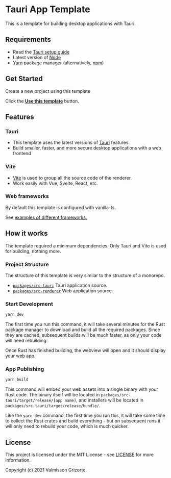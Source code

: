 # Tauri App Template

This is a template for building desktop applications with Tauri.

## Requirements

* Read the [Tauri setup guide][tauri-docs]
* Latest version of [Node][nodejs]
* [Yarn][yarn] package manager (alternatively, [npm][npm])

## Get Started

Create a new project using this template

Click the **[Use this template][generate]** button.

## Features

### Tauri
- This template uses the latest versions of [Tauri][tauri] features.
- Build smaller, faster, and more secure desktop applications with a web frontend

### Vite
- [Vite][vite] is used to group all the source code of the renderer.
- Work easily with Vue, Svelte, React, etc.

### Web frameworks

By default this template is configured with vanilla-ts.

See [examples of different frameworks.][vite-templates]

## How it works

The template required a minimum dependencies. Only Tauri and Vite is used for building, nothing more.

### Project Structure

The structure of this template is very similar to the structure of a monorepo.

- [`packages/src-tauri`][src-tauri] Tauri application source.
- [`packages/src-renderer`][src-renderer] Web application source.

### Start Development

```bash
yarn dev
```

The first time you run this command, it will take several minutes for the Rust package manager to download and build all the required packages. Since they are cached, subsequent builds will be much faster, as only your code will need rebuilding.

Once Rust has finished building, the webview will open and it should display your web app.

### App Publishing

```bash
yarn build
```

This command will embed your web assets into a single binary with your Rust code. The binary itself will be located in `packages/src-tauri/target/release/[app name]`, and installers will be located in `packages/src-tauri/target/release/bundle/`.

Like the `yarn dev` command, the first time you run this, it will take some time to collect the Rust crates and build everything - but on subsequent runs it will only need to rebuild your code, which is much quicker.

## License

This project is licensed under the MIT License - see [LICENSE][license] for more information.

Copyright (c) 2021 Valmisson Grizorte.


[tauri]: https://github.com/tauri-apps/tauri
[tauri-docs]: https://tauri.studio/en/docs/getting-started/intro/#setting-up-your-environment
[vite]: https://github.com/vitejs/vite
[vite-templates]: https://github.com/vitejs/vite/tree/main/packages/create-app
[typescript]: https://github.com/microsoft/TypeScript
[nodejs]: https://nodejs.org/
[yarn]: https://yarnpkg.com/
[npm]: https://www.npmjs.com/
[license]: https://github.com/valmisson/tauri-app-template/blob/main/LICENSE
[src-tauri]: https://github.com/valmisson/tauri-app-template/tree/main/packages/src-tauri
[src-renderer]: https://github.com/valmisson/tauri-app-template/tree/main/packages/src-renderer
[generate]: https://github.com/valmisson/tauri-app-template/generate
